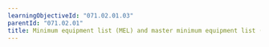 ```yaml
---
learningObjectiveId: "071.02.01.03"
parentId: "071.02.01"
title: Minimum equipment list (MEL) and master minimum equipment list (MMEL)
---
```

